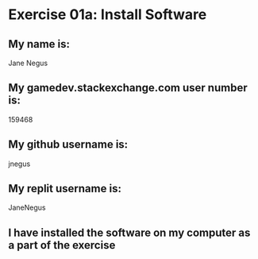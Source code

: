 # Exercise 01a: Install Software

## My name is:
Jane Negus

## My gamedev.stackexchange.com user number is:
159468

## My github username is:
jnegus

## My replit username is:
JaneNegus

## I have installed the software on my computer as a part of the exercise
```
